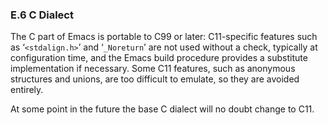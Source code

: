

### E.6 C Dialect

The C part of Emacs is portable to C99 or later: C11-specific features such as ‘`<stdalign.h>`’ and ‘`_Noreturn`’ are not used without a check, typically at configuration time, and the Emacs build procedure provides a substitute implementation if necessary. Some C11 features, such as anonymous structures and unions, are too difficult to emulate, so they are avoided entirely.

At some point in the future the base C dialect will no doubt change to C11.
